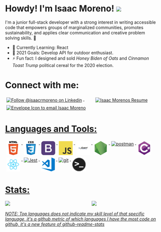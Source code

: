 # Howdy! I'm Isaac Moreno! <img src="https://raw.githubusercontent.com/MartinHeinz/MartinHeinz/master/wave.gif" width="25px"> </div>

I'm a junior full-stack developer with a strong interest in writing accessible code that empowers groups of marginalized communities, promotes sustainability, and applies clear communication and creative problem solving skills. 
 💭

- 🌱 Currently Learning: React
- 🥅 2021 Goals: Develop API for outdoor enthusiast.
- ⚡ Fun fact: I designed and sold _Honey Biden of Oats_ and _Cinnamon Toast Trump_ political cereal for the 2020 election.

# Connect with me:

<a href="https://www.linkedin.com/in/isaacrmoreno/">
<img src=https://www.siggis.be/wp-content/uploads/2018/01/linkedin-white-logo-png-14.png  height="40" style="vertical-align:top; margin:4px" alt="Follow @isaacrmoreno on Linkedin"> 
</a>
  
<a href="https://www.linkedin.com/in/isaacrmoreno/detail/overlay-view/urn:li:fsd_profileTreasuryMedia:(ACoAABbcixsBolCKVekvoltt8M8rMX7WIJB_QNM,1635462624708)/">
<img src=https://image.flaticon.com/icons/png/512/942/942748.png height="40" style="vertical-align:top; margin:4px" alt="Isaac Morenos Resume"></a>
  
<a href="mailto:ipdxcreative@gmail.com">
<img src=https://image.flaticon.com/icons/png/512/3617/3617143.png height="40" style="vertical-align:top; margin:4px" alt="Envelope Icon to email Isaac Moreno"</a>
 
# Languages and Tools:

<div>
<img src="https://raw.githubusercontent.com/github/explore/80688e429a7d4ef2fca1e82350fe8e3517d3494d/topics/html/html.png" alt="html" height="45" style="vertical-align:top; margin:4px">
<img src="https://raw.githubusercontent.com/github/explore/80688e429a7d4ef2fca1e82350fe8e3517d3494d/topics/css/css.png" alt="css" height="45" style="vertical-align:top; margin:4px">
<img src="https://raw.githubusercontent.com/github/explore/80688e429a7d4ef2fca1e82350fe8e3517d3494d/topics/bootstrap/bootstrap.png" alt="Bootstrap" height="45" style="vertical-align:top; margin:4px">
<img src="https://raw.githubusercontent.com/github/explore/80688e429a7d4ef2fca1e82350fe8e3517d3494d/topics/javascript/javascript.png" alt="Javascript" height="45" style="vertical-align:top; margin:4px">
<img src="https://raw.githubusercontent.com/github/explore/80688e429a7d4ef2fca1e82350fe8e3517d3494d/topics/jquery/jquery.png" alt="jquery" height="45" style="vertical-align:top; margin:4px">
<img src="https://raw.githubusercontent.com/github/explore/80688e429a7d4ef2fca1e82350fe8e3517d3494d/topics/nodejs/nodejs.png" alt="NodeJS" height="45" style="vertical-align:top; margin:4px">
<img alt="postman" src="https://www.vectorlogo.zone/logos/getpostman/getpostman-icon.svg" height="45" style="vertical-align:top; margin:4px"/>
<img src="https://raw.githubusercontent.com/devicons/devicon/master/icons/csharp/csharp-original.svg" alt="csharp" height="45" style="vertical-align:top; margin:4px" />
<img src="https://raw.githubusercontent.com/github/explore/80688e429a7d4ef2fca1e82350fe8e3517d3494d/topics/react/react.png" alt="React" height="45" style="vertical-align:top; margin:4px">
<img src="https://www.vectorlogo.zone/logos/jestjsio/jestjsio-icon.svg" alt="Jest" width="45" style="vertical-align:top; margin:4px"/>
<img src="https://raw.githubusercontent.com/github/explore/80688e429a7d4ef2fca1e82350fe8e3517d3494d/topics/visual-studio-code/visual-studio-code.png" alt="VS Code" height="45" style="vertical-align:top; margin:4px">
<img src="https://github.com/isaacrmoreno/devicon/blob/master/icons/git/git-plain.svg" alt="git" height="45" style="vertical-align:top; margin:4px">
<img src="https://raw.githubusercontent.com/github/explore/80688e429a7d4ef2fca1e82350fe8e3517d3494d/topics/terminal/terminal.png" alt="Terminal" height="45" style="vertical-align:top; margin:4px">
</div>

# Stats:

<div>
<img style="display:inline-block" src="https://github-readme-stats.vercel.app/api//?username=isaacrmoreno&show_icons=true&count_private=true&theme=radical" width="53%" />

<img style="display:inline-block; float:right" src="https://github-readme-stats.vercel.app/api/top-langs/?username=isaacrmoreno&layout=compact&theme=radical" width="44%"/>
</div>

_NOTE: Top languages does not indicate my skill level of that specific language, it's a github metric of which languages I have the most code on github, it's a new feature of
[github-readme-stats](https://github.com/anuraghazra/github-readme-stats)_
